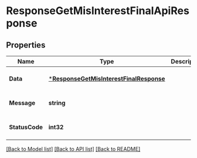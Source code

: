 # ResponseGetMisInterestFinalApiResponse

## Properties
Name | Type | Description | Notes
------------ | ------------- | ------------- | -------------
**Data** | [***ResponseGetMisInterestFinalResponse**](response.GetMISInterestFinalResponse.md) |  | [optional] [default to null]
**Message** | **string** |  | [optional] [default to null]
**StatusCode** | **int32** |  | [optional] [default to null]

[[Back to Model list]](../README.md#documentation-for-models) [[Back to API list]](../README.md#documentation-for-api-endpoints) [[Back to README]](../README.md)


